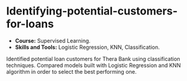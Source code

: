 # Identifying-potential-customers-for-loans
* __Course:__ Supervised Learning. 
* __Skills and Tools:__ Logistic Regression, KNN, Classification. 

Identified potential loan customers for Thera Bank using classification techniques. Compared models built with Logistic Regression and KNN algorithm in order to select the best performing one.
